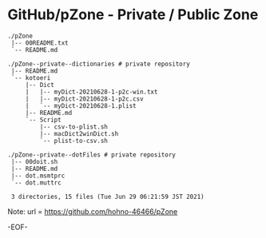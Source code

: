 # GitHub/pZone - Private / Public Zone

    ./pZone
     |-- 00README.txt
     `-- README.md

    ./pZone--private--dictionaries # private repository
     |-- README.md
     `-- kotoeri
         |-- Dict
         |   |-- myDict-20210628-1-p2c-win.txt
         |   |-- myDict-20210628-1-p2c.csv
         |   `-- myDict-20210628-1.plist
         |-- README.md
         `-- Script
             |-- csv-to-plist.sh
             |-- macDict2winDict.sh
             `-- plist-to-csv.sh

    ./pZone--private--dotFiles # private repository
     |-- 00doit.sh
     |-- README.md
     |-- dot.msmtprc
     `-- dot.muttrc

     3 directories, 15 files (Tue Jun 29 06:21:59 JST 2021)

<!---

====

## Overview

pZone中のフォルダ/ファイルについての一般的な情報提供する．

Providing general information for the files and folders in the "pZone".

## Description

See 00README.txt

## Requirement

none.

## Usage

none.

## Installation

none.

## References

none.

## Licence

undefined.

## Author

[hohno-46466](https://github.com/hohno-46466) (@hohno_at_kuimc)

# See Also

See also 00README.txt, if prepared.

Thu Apr  9 14:57:40 JST 2020

-->

Note: 	url = https://github.com/hohno-46466/pZone

-EOF-

